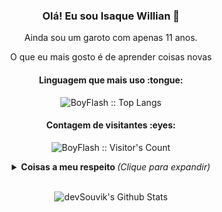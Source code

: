 <h3 align="center"> Olá! Eu sou Isaque Willian 👋</h3>
<p align="center">Ainda sou um garoto com apenas 11 anos. </p>
<p align="center">O que eu mais gosto é de aprender coisas novas</p>



<h4 align="center">Linguagem que mais uso :tongue:</h4>

<p align="center"><img src="https://github-readme-stats.vercel.app/api/top-langs/?username=BoyFlash&langs_count=10&theme=tokyonight&layout=compact" alt="BoyFlash :: Top Langs" /></p>



<h4 align="center">Contagem de visitantes :eyes:</h4>

<p align="center"><img src="https://profile-counter.glitch.me/{BoyFlash}/count.svg" alt="BoyFlash :: Visitor's Count" /></p>

<details> 
  <summary align="center"> <b> Coisas a meu respeito </b> <i>(Clique para expandir)</i> </summary>
<h3> 👨🏻‍💻 Sobre mim </h3>


- 🔭 :) Estudando na Digital Innovation One.
- 🌱 Atualmente, estou aprendendo o desenvolvimento de aplicativos Web com a Digital Innovation One.
- 👯 Eu estou buscando colaborar com projetos na parte Front-End.
- 📫 Fale comigo: envie um e-mail para isaquewilliancosta@gmail.com

</details>
</br>

<p align="center">
<img align="center" src="https://github-readme-stats.vercel.app/api?username=BoyFlash&include_all_commits=true&count_private=true&show_icons=true&line_height=20&title_color=7A7ADB&icon_color=2234AE&text_color=D3D3D3&bg_color=0,000000,130F40" alt="devSouvik's Github Stats">
</p>

